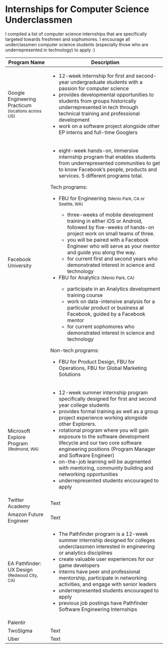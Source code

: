 # Internships for Computer Science Underclassmen

I compiled a list of computer science internships that are specifically targeted towards freshmen and sophomores. I encourage all underclassmen computer science students (especially those who are underrepresented in technology) to apply :)

| Program Name | Description |
| ---------------- | ---------------- |
| Google Engineering Practicum <br><small>(locations across US)</small> | <ul> <li>12-week internship for first and second-year undergraduate students with a passion for computer science</li> <li>provides developmental opportunities to students from groups historically underrepresented in tech through technical training and professional development</li> <li>work on a software project alongside other EP interns and full-time Googlers</li> </ul> |
| Facebook University | <ul> <li>eight-week hands-on, immersive internship program that enables students from underrepresented communities to get to know Facebook’s people, products and services. 5 different programs total.</li> </ul> Tech programs: <br> <ul> <li> FBU for Engineering <small>(Menlo Park, CA or Seattle, WA)</small></li> <ul> <li> three-weeks of mobile development training in either iOS or Android, followed by five-weeks of hands-on project work on small teams of three.</li> <li>you will be paired with a Facebook Engineer who will serve as your mentor and guide you along the way.</li> <li>for current first and second years who demonstrated interest in science and technology</li></ul> <li>FBU for Analytics <small>(Menlo Park, CA)</small></li> <ul> <li>participate in an Analytics development training course</li> <li>work on data-intensive analysis for a particular product or business at Facebook, guided by a Facebook mentor</li> <li>for current sophomores who demonstrated interest in science and technology</li> </ul> </ul> Non-tech programs: <br> <ul> <li> FBU for Product Design, FBU for Operations, FBU for Global Marketing Solutions</li> </ul> |
| Microsoft Explore Program <small>(Redmond, WA)</small> | <ul> <li>12-week summer internship program specifically designed for first and second year college students</li> <li>provides formal training as well as a group project experience working alongside other Explorers. </li> <li>rotational program where you will gain exposure to the software development lifecycle and our two core software engineering positions (Program Manager and Software Engineer)</li> <li>on-the-job learning will be augmented with mentoring, community building and networking opportunities</li> <li>underrepresented students encouraged to apply</li> </ul> |
| Twitter Academy | Text |
| Amazon Future Engineer | Text |
| EA Pathfinder: UX Design <br><small>(Redwood City, CA)</small>| <ul><li>The Pathfinder program is a 12-week summer internship designed for colleges underclassmen interested in engineering or analytics disciplines</li> <li>create valuable user experiences for our game developers</li> <li>interns have peer and professional mentorship, participate in networking activities, and engage with senior leaders</li> <li>underrepresented students encouraged to apply</li> <li>previous job postings have Pathfinder Software Engineering Internships</li> </ul>|
| Palentir | |
| TwoSigma | Text |
| Uber | Text |

